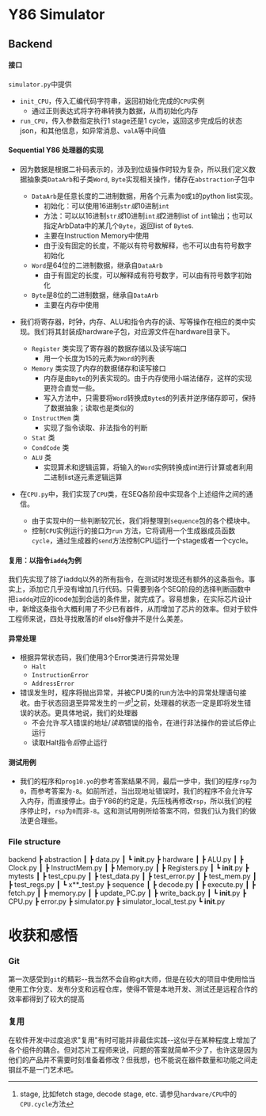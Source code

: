 # Y86 Simulator

## Backend

#### 接口
`simulator.py`中提供
- `init_CPU`，传入汇编代码字符串，返回初始化完成的`CPU`实例
  - 通过正则表达式将字符串转换为数据，从而初始化内存
- `run_CPU`，传入参数指定执行1 stage还是1 cycle，返回这步完成后的状态json，和其他信息，如异常消息、`valA`等中间值

#### Sequential Y86 处理器的实现
- 因为数据是根据二补码表示的，涉及到位级操作时较为复杂，所以我们定义数据抽象类`DataArb`和子类`Word`, `Byte`实现相关操作，储存在`abstraction`子包中
  - `DataArb`是任意长度的二进制数据，用各个元素为`0`或`1`的python list实现。
    - 初始化：可以使用16进制`str`*或*10进制`int`
    - 方法：可以以16进制`str`*或*10进制`int`*或*2进制list of `int`输出；也可以指定ArbData中的某几个`Byte`，返回list of `Byte`s.
    - 主要在Instruction Memory中使用
    - 由于没有固定的长度，不能以有符号数解释，也不可以由有符号数字初始化
  - `Word`是64位的二进制数据，继承自`DataArb`
    - 由于有固定的长度，可以解释成有符号数字，可以由有符号数字初始化
  - `Byte`是8位的二进制数据，继承自`DataArb`
    - 主要在内存中使用

- 我们将寄存器，时钟，内存、ALU和指令内存的读、写等操作在相应的类中实现。我们将其封装成hardware子包，对应源文件在hardware目录下。
  - `Register` 类实现了寄存器的数据存储以及读写端口
    - 用一个长度为15的元素为`Word`的列表
  - `Memory` 类实现了内存的数据储存和读写接口
    - 内存是由`Byte`的列表实现的。由于内存使用小端法储存，这样的实现更符合直觉一些。
    - 写入方法中，只需要将`Word`转换成`Byte`s的列表并逆序储存即可，保持了数据抽象；读取也是类似的
  - `InstructMem` 类
    - 实现了指令读取、非法指令的判断
  - `Stat` 类
  - `CondCode` 类
  - `ALU` 类
    - 实现算术和逻辑运算，将输入的`Word`实例转换成int进行计算或者利用二进制list逐元素逻辑运算
- 在`CPU.py`中，我们实现了`CPU`类，在SEQ各阶段中实现各个上述组件之间的通信。
  - 由于实现中的一些判断较冗长，我们将整理到`sequence`包的各个模块中。
  - 控制`CPU`实例运行的接口为`run` 方法，它将调用一个生成器成员函数`cycle`，通过生成器的`send`方法控制CPU运行一个stage或者一个cycle。

#### 复用：以指令`iaddq`为例
我们先实现了除了iaddq以外的所有指令，在测试时发现还有额外的这条指令。事实上，添加它几乎没有增加几行代码。只需要到各个SEQ阶段的选择判断函数中把`iaddq`对应的icode加到合适的条件里，就完成了。容易想象，在实际芯片设计中，新增这条指令大概利用了不少已有器件，从而增加了芯片的效率。但对于软件工程师来说，四处寻找散落的if else好像并不是什么美差。

#### 异常处理
- 根据异常状态码，我们使用3个Error类进行异常处理
  - `Halt`
  - `InstructionError`
  - `AddressError`
- 错误发生时，程序将抛出异常，并被CPU类的run方法中的异常处理语句接收。由于状态回退至异常发生的*一步*[^stage]之前，处理器的状态一定是即将发生错误的状态。更具体地说，我们的处理器
  - 不会允许*写入*错误的地址/*读取*错误的指令，在进行非法操作的尝试后停止运行
  - 读取Halt指令*后*停止运行
  
#### 测试用例
- 我们的程序和`prog10.yo`的参考答案结果不同，最后一步中，我们的程序`rsp`为`0`，而参考答案为`-8`。如前所述，当出现地址错误时，我们的程序不会允许写入内存，而直接停止。由于Y86的约定是，先压栈再修改`rsp`，所以我们的程序停止时，`rsp`为`0`而非`-8`。这和测试用例所给答案不同，但我们认为我们的做法更合理些。

### File structure
backend
 ┣ abstraction
 ┃ ┣ data.py
 ┃ ┗ __init__.py
 ┣ hardware
 ┃ ┣ ALU.py
 ┃ ┣ Clock.py
 ┃ ┣ InstructMem.py
 ┃ ┣ Memory.py
 ┃ ┣ Registers.py
 ┃ ┗ __init__.py
 ┣ mytests
 ┃ ┣ test_cpu.py
 ┃ ┣ test_data.py
 ┃ ┣ test_error.py
 ┃ ┣ test_mem.py
 ┃ ┣ test_regs.py
 ┃ ┗ x**_test.py
 ┣ sequence
 ┃ ┣ decode.py
 ┃ ┣ execute.py
 ┃ ┣ fetch.py
 ┃ ┣ memory.py
 ┃ ┣ update_PC.py
 ┃ ┣ write_back.py
 ┃ ┗ __init__.py
 ┣ CPU.py
 ┣ error.py
 ┣ simulator.py
 ┣ simulator_local_test.py
 ┗ __init__.py


# 收获和感悟
### Git
第一次感受到`git`的精彩--我当然不会自称git大师，但是在较大的项目中使用恰当使用工作分支、发布分支和远程仓库，使得不管是本地开发、测试还是远程合作的效率都得到了较大的提高 

### 复用
在软件开发中过度追求"复用"有时可能并非最佳实践--这似乎在某种程度上增加了各个组件的耦合。但对芯片工程师来说，问题的答案就简单不少了，也许这是因为他们的产品并不需要时刻准备着修改？但我想，也不能说在器件数量和功能之间走钢丝不是一门艺术吧。


[^stage]: stage, 比如fetch stage, decode stage, etc. 请参见`hardware/CPU`中的`CPU.cycle`方法
